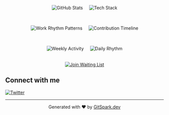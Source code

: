 <div align="center" style="display: flex; justify-content: center; gap: 20px; margin-bottom: 20px;">

![GitHub Stats](https://gitspark.dev/api/github/stats-image?type=stats-card&username=CreepOnSky&theme=dark)

![Tech Stack](https://gitspark.dev/api/github/stats-image?type=tech-stack&username=CreepOnSky&theme=dark)

</div>

<div align="center" style="display: flex; justify-content: center; gap: 20px; margin-bottom: 20px;">

![Work Rhythm Patterns](https://gitspark.dev/api/github/stats-image?type=work-rhythm-patterns&username=CreepOnSky&theme=dark)

![Contribution Timeline](https://gitspark.dev/api/github/stats-image?type=contribution-timeline&username=CreepOnSky&theme=dark&chartStyle=area&showPoints=true&showValues=true)

</div>

<div align="center" style="display: flex; justify-content: center; gap: 20px; margin-bottom: 20px;">

![Weekly Activity](https://gitspark.dev/api/github/stats-image?type=weekly-activity&username=CreepOnSky&theme=dark)

![Daily Rhythm](https://gitspark.dev/api/github/stats-image?type=daily-rhythm&username=CreepOnSky&theme=dark)

</div>
<div align="center" style="margin-bottom: 20px; width: 100%;">

[![Join Waiting List](https://gitspark.dev/api/github/stats-image?type=waiting-list&username=CreepOnSky&theme=dark&buttonText=Join%20Waiting%20List!&showCount=true)](https://gitspark.dev/api/github/waiting-list/click?username=CreepOnSky)

</div>

## Connect with me

[![Twitter](https://img.shields.io/badge/Twitter-CreepOnSky-1DA1F2?style=for-the-badge&logo=twitter)](https://twitter.com/CreepOnSky)

---

<p align="center">Generated with ❤️ by <a href="[https://gitspark.dev]">GitSpark.dev</a></p>
